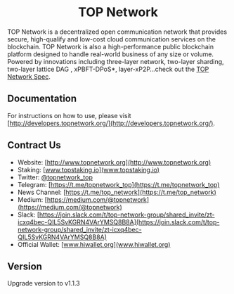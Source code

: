 <p align="center">
  <a href="http://developers.topnetwork.org/" title="TOP Network Docs">
  </a>
</p>

<h1 align="center">TOP Network</h1>

TOP Network is a decentralized open communication network that provides secure, high-qualify and low-cost cloud communication services on the blockchain. TOP Network is also a high-performance public blockchain platform designed to handle real-world business of any size or volume. Powered by innovations including three-layer network, two-layer sharding, two-layer lattice DAG , xPBFT-DPoS*, layer-xP2P…check out the [TOP Network Spec](https://www.topnetwork.org).

## Documentation

For instructions on how to use, please visit [http://developers.topnetwork.org/](http://developers.topnetwork.org/).

## Contract Us

* Website: [http://www.topnetwork.org](http://www.topnetwork.org)
* Staking: [www.topstaking.io](www.topstaking.io)
* Twitter: [@topnetwork_top](@topnetwork_top)
* Telegram: [https://t.me/topnetwork_top](https://t.me/topnetwork_top)
* News Channel: [https://t.me/top_network](https://t.me/top_network)
* Medium: [https://medium.com/@topnetwork](https://medium.com/@topnetwork)
* Slack: [https://join.slack.com/t/top-network-group/shared_invite/zt-icxq4bec-QIL5SvKGRN4VArYMSQ8B8A](https://join.slack.com/t/top-network-group/shared_invite/zt-icxq4bec-QIL5SvKGRN4VArYMSQ8B8A)
* Official Wallet: [www.hiwallet.org](www.hiwallet.org)

## Version

Upgrade version to v1.1.3